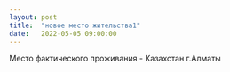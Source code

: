 ```yaml
---
layout: post
title:  "новое место жительства1"
date:   2022-05-05 09:00:00
---
```


Место фактического проживания - Казахстан г.Алматы
